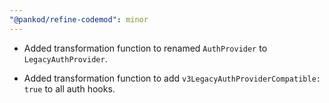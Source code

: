 ```yaml
---
"@pankod/refine-codemod": minor
---
```


-   Added transformation function to renamed `AuthProvider` to `LegacyAuthProvider`.

-   Added transformation function to add `v3LegacyAuthProviderCompatible: true` to all auth hooks.
